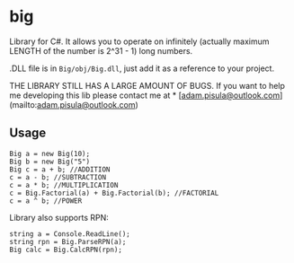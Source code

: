 # big
Library for C#. It allows you to operate on infinitely (actually maximum LENGTH of the number is 2^31 - 1) long numbers.

.DLL file is in `Big/obj/Big.dll`, just add it as a reference to your project.

THE LIBRARY STILL HAS A LARGE AMOUNT OF BUGS. If you want to help me developing this lib please contact me at * [adam.pisula@outlook.com] (mailto:adam.pisula@outlook.com)

## Usage
```
Big a = new Big(10);
Big b = new Big("5")
Big c = a + b; //ADDITION
c = a - b; //SUBTRACTION
c = a * b; //MULTIPLICATION
c = Big.Factorial(a) + Big.Factorial(b); //FACTORIAL
c = a ^ b; //POWER
```

Library also supports RPN:
```
string a = Console.ReadLine();
string rpn = Big.ParseRPN(a);
Big calc = Big.CalcRPN(rpn);
```
